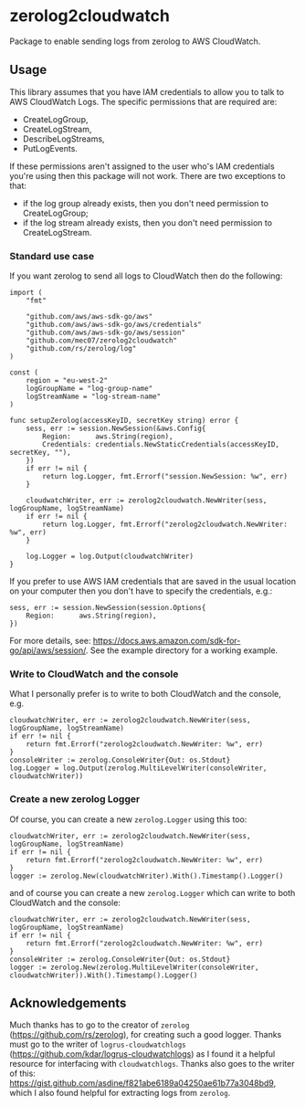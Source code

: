 # zerolog2cloudwatch
Package to enable sending logs from zerolog to AWS CloudWatch.

## Usage

This library assumes that you have IAM credentials to allow you to talk to AWS CloudWatch Logs.
The specific permissions that are required are:
- CreateLogGroup,
- CreateLogStream,
- DescribeLogStreams,
- PutLogEvents.

If these permissions aren't assigned to the user who's IAM credentials you're using then this package will not work.
There are two exceptions to that:
- if the log group already exists, then you don't need permission to CreateLogGroup;
- if the log stream already exists, then you don't need permission to CreateLogStream.

### Standard use case
If you want zerolog to send all logs to CloudWatch then do the following:
```
import (
	"fmt"

	"github.com/aws/aws-sdk-go/aws"
	"github.com/aws/aws-sdk-go/aws/credentials"
	"github.com/aws/aws-sdk-go/aws/session"
	"github.com/mec07/zerolog2cloudwatch"
	"github.com/rs/zerolog/log"
)

const (
    region = "eu-west-2"
    logGroupName = "log-group-name"
    logStreamName = "log-stream-name"
)

func setupZerolog(accessKeyID, secretKey string) error {
	sess, err := session.NewSession(&aws.Config{
		Region:      aws.String(region),
		Credentials: credentials.NewStaticCredentials(accessKeyID, secretKey, ""),
	})
	if err != nil {
		return log.Logger, fmt.Errorf("session.NewSession: %w", err)
	}

	cloudwatchWriter, err := zerolog2cloudwatch.NewWriter(sess, logGroupName, logStreamName)
	if err != nil {
		return log.Logger, fmt.Errorf("zerolog2cloudwatch.NewWriter: %w", err)
	}

	log.Logger = log.Output(cloudwatchWriter)
}
```
If you prefer to use AWS IAM credentials that are saved in the usual location on your computer then you don't have to specify the credentials, e.g.:
```
sess, err := session.NewSession(session.Options{
    Region:      aws.String(region),
})
```
For more details, see: https://docs.aws.amazon.com/sdk-for-go/api/aws/session/.
See the example directory for a working example.

### Write to CloudWatch and the console
What I personally prefer is to write to both CloudWatch and the console, e.g.
```
cloudwatchWriter, err := zerolog2cloudwatch.NewWriter(sess, logGroupName, logStreamName)
if err != nil {
    return fmt.Errorf("zerolog2cloudwatch.NewWriter: %w", err)
}
consoleWriter := zerolog.ConsoleWriter{Out: os.Stdout}
log.Logger = log.Output(zerolog.MultiLevelWriter(consoleWriter, cloudwatchWriter))
```

### Create a new zerolog Logger
Of course, you can create a new `zerolog.Logger` using this too:
```
cloudwatchWriter, err := zerolog2cloudwatch.NewWriter(sess, logGroupName, logStreamName)
if err != nil {
    return fmt.Errorf("zerolog2cloudwatch.NewWriter: %w", err)
}
logger := zerolog.New(cloudwatchWriter).With().Timestamp().Logger()
```
and of course you can create a new `zerolog.Logger` which can write to both CloudWatch and the console:
```
cloudwatchWriter, err := zerolog2cloudwatch.NewWriter(sess, logGroupName, logStreamName)
if err != nil {
    return fmt.Errorf("zerolog2cloudwatch.NewWriter: %w", err)
}
consoleWriter := zerolog.ConsoleWriter{Out: os.Stdout}
logger := zerolog.New(zerolog.MultiLevelWriter(consoleWriter, cloudwatchWriter)).With().Timestamp().Logger()
```


## Acknowledgements
Much thanks has to go to the creator of `zerolog` (https://github.com/rs/zerolog), for creating such a good logger.
Thanks must go to the writer of `logrus-cloudwatchlogs` (https://github.com/kdar/logrus-cloudwatchlogs) as I found it a helpful resource for interfacing with `cloudwatchlogs`.
Thanks also goes to the writer of this: https://gist.github.com/asdine/f821abe6189a04250ae61b77a3048bd9, which I also found helpful for extracting logs from `zerolog`.